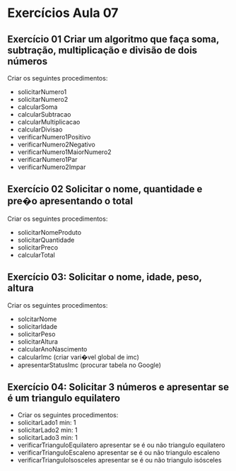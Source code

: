 # Exercícios Aula 07

## Exercício 01 Criar um algoritmo que faça soma, subtração, multiplicação e divisão de dois números
Criar os seguintes procedimentos:
- solicitarNumero1
- solicitarNumero2
- calcularSoma
- calcularSubtracao
- calcularMultiplicacao
- calcularDivisao
- verificarNumero1Positivo
- verificarNumero2Negativo
- verificarNumero1MaiorNumero2
- verificarNumero1Par
- verificarNumero2Impar

## Exercício 02 Solicitar o nome, quantidade e pre�o apresentando o total
Criar os seguintes procedimentos:
- solicitarNomeProduto
- solicitarQuantidade
- solicitarPreco
- calcularTotal

## Exercício 03: Solicitar o nome, idade, peso, altura
Criar os seguintes procedimentos:
- solcitarNome
- solicitarIdade
- solicitarPeso
- solicitarAltura
- calcularAnoNascimento
- calcularImc (criar vari�vel global de imc)
- apresentarStatusImc (procurar tabela no Google)

## Exercício 04: Solicitar 3 números e apresentar se é um triangulo equilatero
- Criar os seguintes procedimentos: 
- solicitarLado1 min: 1
- solicitarLado2 min: 1
- solicitarLado3 min: 1
- verificarTrianguloEquilatero apresentar se é ou não triangulo equilatero
- verificarTrianguloEscaleno apresentar se é ou não triangulo escaleno
- verificarTrianguloIsosceles apresentar se é ou não triangulo isósceles
